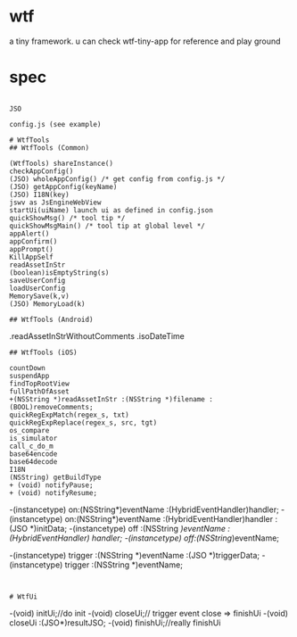 # wtf

a tiny framework.  u can check wtf-tiny-app for reference and play ground

# spec


```

JSO

config.js (see example)

# WtfTools
## WtfTools (Common)
```
	(WtfTools) shareInstance()
	checkAppConfig()
	(JSO) wholeAppConfig() /* get config from config.js */
	(JSO) getAppConfig(keyName)
	(JSO) I18N(key)
	jswv as JsEngineWebView
	startUi(uiName) launch ui as defined in config.json
	quickShowMsg() /* tool tip */
	quickShowMsgMain() /* tool tip at global level */
	appAlert()
	appConfirm()
	appPrompt()
	KillAppSelf
	readAssetInStr
	(boolean)isEmptyString(s)
	saveUserConfig
	loadUserConfig
	MemorySave(k,v)
	(JSO) MemoryLoad(k)
```
## WtfTools	(Android)
```
.readAssetInStrWithoutComments
.isoDateTime

```
## WtfTools	(iOS)
```
	countDown
	suspendApp
	findTopRootView
	fullPathOfAsset
	+(NSString *)readAssetInStr :(NSString *)filename :(BOOL)removeComments;
	quickRegExpMatch(regex_s, txt)
	quickRegExpReplace(regex_s, src, tgt)
	os_compare
	is_simulator
	call_c_do_m
	base64encode
	base64decode
	I18N
	(NSString) getBuildType
	+ (void) notifyPause;
	+ (void) notifyResume;

-(instancetype) on:(NSString*)eventName :(HybridEventHandler)handler;
-(instancetype) on:(NSString*)eventName :(HybridEventHandler)handler :(JSO *)initData;
-(instancetype) off :(NSString *)eventName :(HybridEventHandler) handler;
-(instancetype) off:(NSString*)eventName;

-(instancetype) trigger :(NSString *)eventName :(JSO *)triggerData;
-(instancetype) trigger :(NSString *)eventName;
```


# WtfUi
```
-(void) initUi;//do init
-(void) closeUi;// trigger event close => finishUi
-(void) closeUi :(JSO*)resultJSO;
-(void) finishUi;//really finishUi
```
